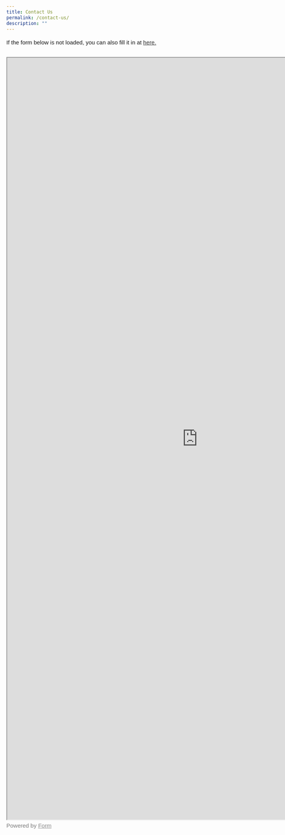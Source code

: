 ```yaml
---
title: Contact Us
permalink: /contact-us/
description: ""
---
```

<style>
	#iframe
	{
	  width:1000px;
		height:2000px;
	}

	#not-working
{
	font-family: Sans-Serif; 
	font-size: 15px; 
	color: #000; 
	opacity: 0.9; 
	padding-top: 5px; 
	padding-bottom: 30px; 
}
	
#powered
{
	font-family: Sans-Serif; 
	font-size: 15px; 
	color: #000000; 
	opacity: 0.5;
	padding-top: 5px;
}
	
</style>


<div id="not-working"> If the form below is not loaded, you can also fill it in at <a href="https://form.gov.sg/6450d2e8fddb9a00121a5d83">here.</a>
</div> 

<!-- Change the width and height values to suit you best --> 

<iframe id="iframe" src="https://form.gov.sg/6450d2e8fddb9a00121a5d83">


</iframe> 

<div id="powered"> 
Powered by <a href="https://form.gov.sg/">Form</a> 
</div>